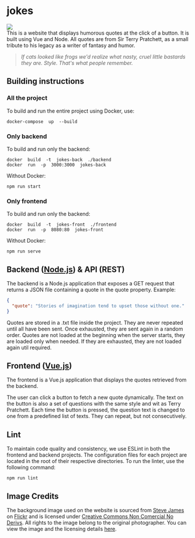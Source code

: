 # jokes

![](https://img.shields.io/badge/version-1.0.0-blue.svg)<br>
This is a website that displays humorous quotes at the click of a button. It is built using Vue and Node. All quotes are from Sir Terry Pratchett, as a small tribute to his legacy as a writer of fantasy and humor.

> _If cats looked like frogs we'd realize what nasty, cruel little bastards they are. Style. That's what people remember._

## Building instructions

### All the project

To build and run the entire project using Docker, use:

```shell
docker-compose  up  --build
```

### Only backend

To build and run only the backend:

```shell
docker  build  -t  jokes-back  ./backend
docker  run  -p  3000:3000  jokes-back
```

Without Docker:
```shell
npm run start
```

### Only frontend

To build and run only the backend:

```shell
docker  build  -t  jokes-front  ./frontend
docker  run  -p  8080:80  jokes-front
```

Without Docker:
```shell
npm run serve
```

## Backend ([Node.js](https://nodejs.org/)) & API (REST)

The backend is a Node.js application that exposes a GET request that returns a JSON file containing a quote in the quote property.
Example:

```json
{
  "quote": "Stories of imagination tend to upset those without one."
}
```

Quotes are stored in a .txt file inside the project. They are never repeated until all have been sent.
Once exhausted, they are sent again in a random order.
Quotes are not loaded at the beginning when the server starts, they are loaded only when needed. If they are exhausted, they are not loaded again util required.

## Frontend ([Vue.js](https://vuejs.org/))

The frontend is a Vue.js application that displays the quotes retrieved from the backend.

The user can click a button to fetch a new quote dynamically. The text on the button is also a set of questions with the same style and wit as Terry Pratchett. Each time the button is pressed, the question text is changed to one from a predefined list of texts. They can repeat, but not consecutively.

## Lint
To maintain code quality and consistency, we use ESLint in both the frontend and backend projects. The configuration files for each project are located in the root of their respective directories. To run the linter, use the following command:
```shell
npm run lint
```

## Image Credits

The background image used on the website is sourced from [Steve James](https://www.flickr.com/photos/steeljam/) on [Flickr](https://www.flickr.com) and is licensed under [Creative Commons Non Comercial No Derivs](https://creativecommons.org/licenses/by-nc-nd/2.0/). All rights to the image belong to the original photographer. You can view the image and the licensing details [here](https://www.flickr.com/photos/steeljam/8714898402).